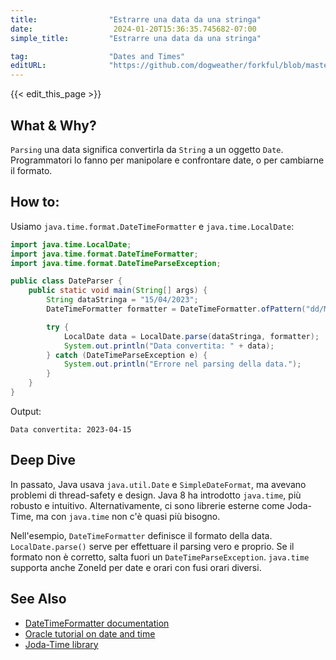 ```yaml
---
title:                "Estrarre una data da una stringa"
date:                  2024-01-20T15:36:35.745682-07:00
simple_title:         "Estrarre una data da una stringa"

tag:                  "Dates and Times"
editURL:              "https://github.com/dogweather/forkful/blob/master/content/it/java/parsing-a-date-from-a-string.md"
---
```


{{< edit_this_page >}}

## What & Why?
`Parsing` una data significa convertirla da `String` a un oggetto `Date`. Programmatori lo fanno per manipolare e confrontare date, o per cambiarne il formato.

## How to:
Usiamo `java.time.format.DateTimeFormatter` e `java.time.LocalDate`:

```java
import java.time.LocalDate;
import java.time.format.DateTimeFormatter;
import java.time.format.DateTimeParseException;

public class DateParser {
    public static void main(String[] args) {
        String dataStringa = "15/04/2023";
        DateTimeFormatter formatter = DateTimeFormatter.ofPattern("dd/MM/yyyy");

        try {
            LocalDate data = LocalDate.parse(dataStringa, formatter);
            System.out.println("Data convertita: " + data);
        } catch (DateTimeParseException e) {
            System.out.println("Errore nel parsing della data.");
        }
    }
}
```
Output:
```
Data convertita: 2023-04-15
```

## Deep Dive
In passato, Java usava `java.util.Date` e `SimpleDateFormat`, ma avevano problemi di thread-safety e design. Java 8 ha introdotto `java.time`, più robusto e intuitivo. Alternativamente, ci sono librerie esterne come Joda-Time, ma con `java.time` non c'è quasi più bisogno.

Nell'esempio, `DateTimeFormatter` definisce il formato della data. `LocalDate.parse()` serve per effettuare il parsing vero e proprio. Se il formato non è corretto, salta fuori un `DateTimeParseException`. `java.time` supporta anche ZoneId per date e orari con fusi orari diversi.

## See Also
- [DateTimeFormatter documentation](https://docs.oracle.com/javase/8/docs/api/java/time/format/DateTimeFormatter.html)
- [Oracle tutorial on date and time](https://docs.oracle.com/javase/tutorial/datetime/)
- [Joda-Time library](https://www.joda.org/joda-time/)
